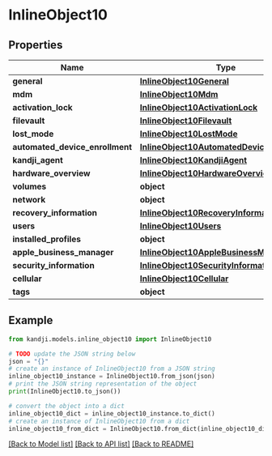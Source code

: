 # InlineObject10


## Properties

Name | Type | Description | Notes
------------ | ------------- | ------------- | -------------
**general** | [**InlineObject10General**](InlineObject10General.md) |  | [optional] 
**mdm** | [**InlineObject10Mdm**](InlineObject10Mdm.md) |  | [optional] 
**activation_lock** | [**InlineObject10ActivationLock**](InlineObject10ActivationLock.md) |  | [optional] 
**filevault** | [**InlineObject10Filevault**](InlineObject10Filevault.md) |  | [optional] 
**lost_mode** | [**InlineObject10LostMode**](InlineObject10LostMode.md) |  | [optional] 
**automated_device_enrollment** | [**InlineObject10AutomatedDeviceEnrollment**](InlineObject10AutomatedDeviceEnrollment.md) |  | [optional] 
**kandji_agent** | [**InlineObject10KandjiAgent**](InlineObject10KandjiAgent.md) |  | [optional] 
**hardware_overview** | [**InlineObject10HardwareOverview**](InlineObject10HardwareOverview.md) |  | [optional] 
**volumes** | **object** |  | [optional] 
**network** | **object** |  | [optional] 
**recovery_information** | [**InlineObject10RecoveryInformation**](InlineObject10RecoveryInformation.md) |  | [optional] 
**users** | [**InlineObject10Users**](InlineObject10Users.md) |  | [optional] 
**installed_profiles** | **object** |  | [optional] 
**apple_business_manager** | [**InlineObject10AppleBusinessManager**](InlineObject10AppleBusinessManager.md) |  | [optional] 
**security_information** | [**InlineObject10SecurityInformation**](InlineObject10SecurityInformation.md) |  | [optional] 
**cellular** | [**InlineObject10Cellular**](InlineObject10Cellular.md) |  | [optional] 
**tags** | **object** |  | [optional] 

## Example

```python
from kandji.models.inline_object10 import InlineObject10

# TODO update the JSON string below
json = "{}"
# create an instance of InlineObject10 from a JSON string
inline_object10_instance = InlineObject10.from_json(json)
# print the JSON string representation of the object
print(InlineObject10.to_json())

# convert the object into a dict
inline_object10_dict = inline_object10_instance.to_dict()
# create an instance of InlineObject10 from a dict
inline_object10_from_dict = InlineObject10.from_dict(inline_object10_dict)
```
[[Back to Model list]](../README.md#documentation-for-models) [[Back to API list]](../README.md#documentation-for-api-endpoints) [[Back to README]](../README.md)


